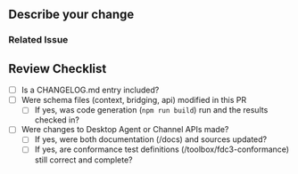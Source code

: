 ## Describe your change

<!--- Describe your change here-->

### Related Issue
<!--- This project prefers to accept pull requests related to open issues -->
<!--- If suggesting a new feature or change, please discuss it in an issue first -->
<!--- Please [link to the issue here](https://docs.github.com/en/issues/tracking-your-work-with-issues/using-issues/linking-a-pull-request-to-an-issue) by writing "resolves #123456" here: -->

## Review Checklist

- [ ] Is a CHANGELOG.md entry included?
- [ ] Were schema files (context, bridging, api) modified in this PR 
  - [ ] If yes, was code generation (`npm run build`) run and the results checked in?
- [ ] Were changes to Desktop Agent or Channel APIs made?
  - [ ] If yes, were both documentation (/docs) and sources updated?
  - [ ] If yes, are conformance test definitions (/toolbox/fdc3-conformance) still correct and complete?
